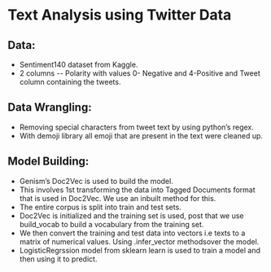 # Text Analysis using Twitter Data

## Data:
	

 - Sentiment140 dataset from Kaggle.
 - 2 columns -- Polarity with values 0- Negative and 4-Positive and Tweet column containing the tweets.
## Data Wrangling:
 - Removing special characters from tweet text by using python’s regex.
 - With demoji library all emoji that are present in the text were cleaned up.
## Model Building:
 - Genism’s Doc2Vec is used to build the model.
 - This involves 1st transforming the data into Tagged Documents format that is used in Doc2Vec.  We use an inbuilt method for this.
 - The entire corpus is split into train and test sets.
 - Doc2Vec is initialized and the training set is used, post that we use build_vocab to build a vocabulary from the training set.
 - We then convert the training and test data into vectors i.e texts to a matrix of numerical values. Using .infer_vector methodsover the model.
 - LogisticRegrssion model from sklearn learn is used to train a model and then using it to predict.
